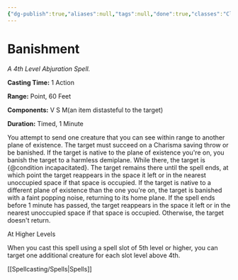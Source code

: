 ```yaml
---
{"dg-publish":true,"aliases":null,"tags":null,"done":true,"classes":"Cleric, Paladin, Sorcerer, Warlock, Wizard,","spellLevel":4,"school":"Abjuration","source":"PHB","permalink":"/spells/banishment/","dgHomeLink":false,"dgPassFrontmatter":true}
---
```


# Banishment
*A 4th Level Abjuration Spell.*

**Casting Time:** 1 Action

**Range:** Point, 60 Feet

**Components:** V S M(an item distasteful to the target)

**Duration:** Timed, 1 Minute

You attempt to send one creature that you can see within range to another plane of existence. The target must succeed on a Charisma saving throw or be banished.
If the target is native to the plane of existence you're on, you banish the target to a harmless demiplane. While there, the target is {@condition incapacitated}. The target remains there until the spell ends, at which point the target reappears in the space it left or in the nearest unoccupied space if that space is occupied.
If the target is native to a different plane of existence than the one you're on, the target is banished with a faint popping noise, returning to its home plane. If the spell ends before 1 minute has passed, the target reappears in the space it left or in the nearest unoccupied space if that space is occupied. Otherwise, the target doesn't return.

At Higher Levels

When you cast this spell using a spell slot of 5th level or higher, you can target one additional creature for each slot level above 4th.

[[Spellcasting/Spells|Spells]]